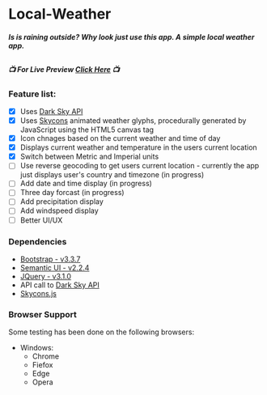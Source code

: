 # Local-Weather
#### *Is is raining outside? Why look just use this app.  A simple local weather app.*

##

##### :tv: For Live Preview [Click Here](https://biffyn.github.io/Local-Weather/) :tv:

### Feature list:

 - [x] Uses [Dark Sky API](https://darksky.net)
 - [x] Uses [Skycons](http://darkskyapp.github.io/skycons/) animated weather glyphs, procedurally generated by JavaScript using the HTML5 canvas tag
 - [x] Icon chnages based on the current weather and time of day
 - [x] Displays current weather and temperature in the users current location
 - [x] Switch between Metric and Imperial units
 - [ ] Use reverse geocoding to get users current location - currently the app just displays user's country and timezone (in progress)
 - [ ] Add date and time display (in progress)
 - [ ] Three day forcast (in progress)
 - [ ] Add precipitation display
 - [ ] Add windspeed display
 - [ ] Better UI/UX

### Dependencies 
* [Bootstrap - v3.3.7](http://getbootstrap.com/)
* [Semantic UI - v2.2.4](http://semantic-ui.com/)
* [JQuery - v3.1.0](https://jquery.com/)
* API call to [Dark Sky API](https://darksky.net)
* [Skycons.js](https://rawgithub.com/darkskyapp/skycons/master/skycons.js)


### Browser Support

Some testing has been done on the following browsers:

* Windows:
	* Chrome
	* Fiefox
	* Edge
	* Opera

